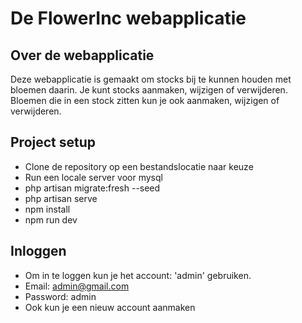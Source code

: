 # De FlowerInc webapplicatie

## Over de webapplicatie

Deze webapplicatie is gemaakt om stocks bij te kunnen houden met bloemen daarin. Je kunt stocks aanmaken, wijzigen of verwijderen. Bloemen die in een stock zitten kun je ook aanmaken, wijzigen of verwijderen.


## Project setup

- Clone de repository op een bestandslocatie naar keuze
- Run een locale server voor mysql
- php artisan migrate:fresh --seed
- php artisan serve 
- npm install
- npm run dev

## Inloggen

- Om in te loggen kun je het account: 'admin' gebruiken. 
- Email: admin@gmail.com 
- Password: admin 
- Ook kun je een nieuw account aanmaken
